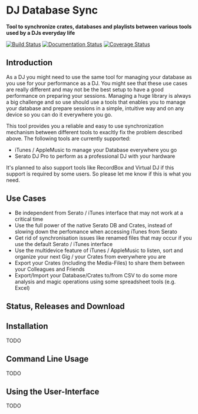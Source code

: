 # DJ Database Sync

**Tool to synchronize crates, databases and playlists between various tools used by a DJs everyday life**

[![Build Status](https://travis-ci.org/MichaelKlemm/DJ-Database-Sync.svg?branch=master)](https://travis-ci.org/MichaelKlemm/DJ-Database-Sync)
[![Documentation Status](https://readthedocs.org/projects/dj-database-sync/badge/?version=latest)](https://dj-database-sync.readthedocs.io/en/latest/?badge=latest)
[![Coverage Status](https://coveralls.io/repos/github/MichaelKlemm/DJ-Database-Sync/badge.svg)](https://coveralls.io/github/MichaelKlemm/DJ-Database-Sync)

## Introduction

As a DJ you might need to use the same tool for managing your database as you use for your performance as a DJ. You
might see that these use cases are really different and may not be the best setup to have a good performance on
preparing your sessions. Managing a huge library is always a big challenge and so use should use a tools that enables
you to manage your database and prepare sessions in a simple, intuitive way and on any device so you can do it
everywhere you go.

This tool provides you a reliable and easy to use synchronization mechanism between different tools to exacltly fix the
problem described above. The following tools are currently supported:

 * iTunes / AppleMusic to manage your Database everywhere you go
 * Serato DJ Pro to perform as a professional DJ with your hardware

It's planned to also support tools like RecordBox and Virtual DJ if this support is required by some users. So please
let me know if this is what you need.
 
## Use Cases

 * Be independent from Serato / iTunes interface that may not work at a critical time
 * Use the full power of the native Serato DB and Crates, instead of slowing down the perfomance when accessing iTunes from Serato
 * Get rid of synchronisation issues like renamed files that may occur if you use the default Serato / iTunes interface
 * Use the multidevice feature of iTunes / AppleMusic to listen, sort and organize your next Gig / your Crates from everywhere you are
 * Export your Crates (including the Media-Files) to share them between your Colleagues and Friends
 * Export/Import your Database/Crates to/from CSV to do some more analysis and magic operations using some spreadsheet tools (e.g. Excel)

## Status, Releases and Download

## Installation

TODO

## Command Line Usage

TODO

## Using the User-Interface

TODO
